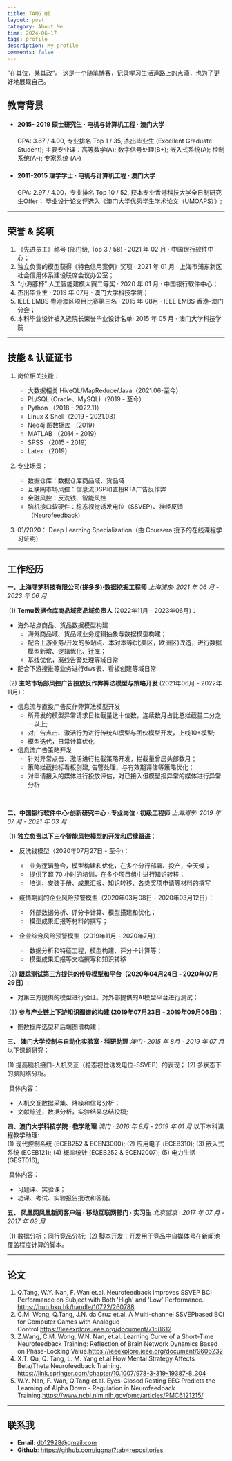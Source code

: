 ```yaml
---
title: TANG QI 
layout: post
category: About Me
time: 2024-06-17
tags: profile
description: My profile
comments: false
---
```


”在其位，某其政“。 这是一个随笔博客，记录学习生活道路上的点滴，也为了更好地展现自己。


## 教育背景

- ####  2015- 2019  硕士研究生 · 电机与计算机工程 · 澳门大学
   GPA: 3.67 / 4.00, 专业排名 Top 1 / 35, 杰出毕业生 (Excellent Graduate Student);
   主要专业课：高等数学(A);  数字信号处理(B+); 嵌入式系统(A); 控制系统(A-); 专家系统 (A-)
   
- #### 2011-2015  理学学士  · 电机与计算机工程 · 澳门大学
   GPA: 2.97 / 4.00，专业排名 Top 10 / 52,  获本专业香港科技大学全日制研究生Offer；
   毕业设计论文评选入《澳门大学优秀学生学术论文（UMOAPS）》; 

------------------------

## 荣誉 & 奖项
1. 《先进员工》称号 (部门级, Top 3 / 58) · 2021 年 02 月 · 中国银行软件中心； 
2. 独立负责的模型获得《特色信用案例》奖项 · 2021 年 01 月 ·  上海市浦东新区社会信用体系建设联席会议办公室；
3. “小海豚杯” 人工智能建模大赛二等奖 · 2020 年 01 月 · 中国银行软件中心；
4. 杰出毕业生 · 2019 年 07月 · 澳门大学科技学院；
5. IEEE EMBS 粤港澳区项目比赛第三名 · 2015 年 08月 ·  IEEE EMBS 香港-澳门分会；
6. 本科毕业设计被入选院长荣誉毕业设计名单· 2015 年 05 月 · 澳门大学科技学院

-------

## 技能 & 认证证书 
1. 岗位相关技能：
   + 大数据相关 HiveQL/MapReduce/Java（2021.06-至今）
   + PL/SQL (Oracle、MySQL)（2019 - 至今）
   + Python （2018 - 2022.11）
   + Linux & Shell（2019 - 2021.03）
   + Neo4j 图数据库 （2019）
   + MATLAB （2014 - 2019）
   + SPSS （2015 - 2019） 
   + Latex （2019）
2. 专业场景：
   + 数据仓库：数据仓库商品域、货品域
   + 互联网市场风控：信息流DSP和直投RTA广告反作弊
   + 金融风控：反洗钱、智能风控
   + 脑机接口软硬件：稳态视觉诱发电位（SSVEP）、神经反馈（Neurofeedback) 
     
3. 01/2020： Deep Learning Specialization（由 Coursera 授予的在线课程学习证明）

-----

## 工作经历

**一、上海寻梦科技有限公司(拼多多)·数据挖掘工程师**
	 *上海浦东· 2021 年 06 月 - 2023 年 06 月*

​	(1)  **Temu数据仓库商品域货品域负责人** (2022年11月 - 2023年06月)：

+ 海外站点商品、货品数据模型构建
  + 海外商品域、货品域业务逻辑抽象与数据模型构建；
  + 配合上游业务/开发的多站点、本对本等(北美区，欧洲区)改造，进行数据模型新增、逻辑优化、迁库；
  + 基线优化，离线告警处理等域日常
+ 配合下游搜推等业务进行dws表、看板创建等域日常

​	(2)  **主站市场部风控广告投放反作弊算法模型与策略开发** (2021年06月 - 2022年11月)：

+ 信息流与直投广告反作弊算法模型开发
  + 所开发的模型异常请求日拦截量达十位数，连续数月占比总拦截量二分之一以上;
  + 对广告点击、激活行为进行传统AI模型与团伙模型开发，上线10+模型;
  + 模型迭代，日常计算优化
+ 信息流广告策略开发
  + 针对异常点击、激活进行拦截策略开发，拦截量曾居头部数月；
  + 策略拦截指标看板创建, 告警处理，与有效期评估等策略优化；
  + 对申请接入的媒体进行投放评估，对已接入但模型报异常的媒体进行异常分析

​	

**二、中国银行软件中心·创新研究中心 · 专业岗位 · 初级工程师**
          *上海浦东· 2019 年 07 月 - 2021 年 03 月*

​	(1)    **独立负责以下三个智能风控模型的开发和后续跟进**：
+ ​    反洗钱模型（2020年07月27日 - 至今)：
     + ​    业务逻辑整合，模型构建和优化，在多个分行部署、投产，全天候；
     + ​    提供了超 70 小时的培训，在多个项目组中进行知识转移；
     + ​    培训、安装手册、成果汇报、知识转移、各类奖项申请等材料的撰写
+ ​    疫情期间的企业风险预警模型（2020年03月08日 - 2020年03月12日）：
     + ​    外部数据分析、评分卡计算、模型搭建和优化；
     + ​    模型成果汇报等材料的撰写；
+ ​    企业综合风险预警模型（2019年11月 - 2020年7月）：                     

  + ​    数据分析和特征工程，模型构建、评分卡计算等；
  + ​    模型成果汇报等文档撰写和知识转移

​    (2)    **跟踪测试第三方提供的传导模型和平台（2020年04月24日 - 2020年07月29日）**:
+ 对第三方提供的模型进行验证。对外部提供的AI模型平台进行测试；

​    (3)    **参与产业链上下游知识图谱的构建 (2019年07月23日 - 2019年09月06日)**：
+ 图数据库选型和后端图谱构建；

**三、 澳门大学控制与自动化实验室 · 科研助理**
  	*澳门 · 2015 年 8月 - 2019 年  07 月*
以下课题研究： 

(1)    提高脑机接口-人机交互（稳态视觉诱发电位-SSVEP）的表现；
(2)    多状态下的脑网络分析。

​	具体内容：
+ 人机交互数据采集、降噪和信号分析； 
+ 文献综述，数据分析，实验结果总结投稿;

**四、澳门大学科技学院 · 教学助理**
      *澳门 · 2016 年 8月 - 2019 年 01 月* 
	以下本科课程教学助理:  
(1)    现代控制系统 (ECEB252 & ECEN3000); 
(2)    应用电子 (ECEB310); 
(3)    嵌入式系统 (ECEB121);
(4)    概率统计 (ECEB252 & ECEN2007); 
(5)    电力生活 (GEST016); 

​        具体内容：
+ 习题课、实验课；
+ 功课、考试、实验报告批改和答疑。

 **五、 凤凰网凤凰新闻客户端 · 移动互联网部门 · 实习生** 
       *北京望京 · 2017 年  07 月 - 2017 年  08 月* 

​    (1)    数据分析：同行竞品分析;
​    (2)    脚本开发：开发用于竞品中自媒体号在新闻池覆盖程度计算的脚本。

-----

## 论文

1.  Q.Tang, W.Y. Nan, F. Wan et.al. Neurofeedback Improves SSVEP BCI Performance on Subject with Both 'High' and 'Low' Performance. https://hub.hku.hk/handle/10722/260788
2.  C.M. Wong, Q.Tang, J.N. da Cruz et.al. A Multi-channel SSVEPbased BCI for Computer Games with Analogue Control.https://ieeexplore.ieee.org/document/7158612
3.  Z.Wang, C.M. Wong, W.N. Nan, et.al. Learning Curve of a Short-Time Neurofeedback Training: Reflection of Brain Network Dynamics Based on Phase-Locking Value.https://ieeexplore.ieee.org/document/9606232
4.  X.T. Qu, Q. Tang, L. M. Yang et.al How Mental Strategy Affects Beta/Theta Neurofeedback Training. https://link.springer.com/chapter/10.1007/978-3-319-19387-8_304
5.  W.Y. Nan, F. Wan, Q.Tang et.al. Eyes-Closed Resting EEG Predicts the Learning of Alpha Down - Regulation in Neurofeedback Training.https://www.ncbi.nlm.nih.gov/pmc/articles/PMC6121215/
-------

## 联系我

- **Email**: db12928@gmail.com
- **Github**: https://github.com/iqgnat?tab=repositories

